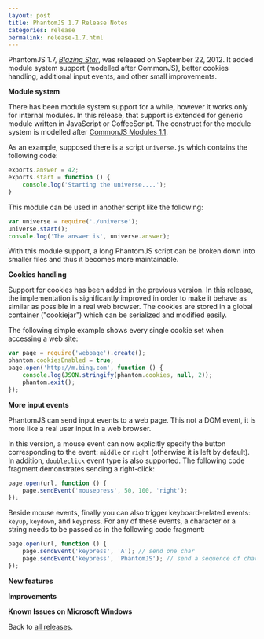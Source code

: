 ```yaml
---
layout: post
title: PhantomJS 1.7 Release Notes
categories: release
permalink: release-1.7.html
---
```


PhantomJS 1.7, _[Blazing Star](release-names.html)_, was released on September 22, 2012. It added module system support (modelled after CommonJS), better cookies handling, additional input events, and other small improvements.

**Module system**

There has been module system support for a while, however it works only for internal modules. In this release, that support is extended for generic module written in JavaScript or CoffeeScript. The construct for the module system is modelled after [CommonJS Modules 1.1](http://wiki.commonjs.org/wiki/Modules/1.1.1).

As an example, supposed there is a script `universe.js` which contains the following code:

```javascript
exports.answer = 42;
exports.start = function () {
    console.log('Starting the universe....');
}
```

This module can be used in another script like the following:

```javascript
var universe = require('./universe');
universe.start();
console.log('The answer is', universe.answer);
```

With this module support, a long PhantomJS script can be broken down into smaller files and thus it becomes more maintainable.

**Cookies handling**

Support for cookies has been added in the previous version. In this release, the implementation is significantly improved in order to make it behave as similar as possible in a real web browser. The cookies are stored in a global container ("cookiejar") which can be serialized and modified easily.

The following simple example shows every single cookie set when accessing a web site:

```javascript
var page = require('webpage').create();
phantom.cookiesEnabled = true;
page.open('http://m.bing.com', function () {
    console.log(JSON.stringify(phantom.cookies, null, 2));
    phantom.exit();
});
```

**More input events**

PhantomJS can send input events to a web page. This not a DOM event, it is more like a real user input in a web browser.

In this version, a mouse event can now explicitly specify the button corresponding to the event: `middle` or `right` (otherwise it is left by default). In addition, `doubleclick` event type is also supported. The following code fragment demonstrates sending a right-click:

```javascript
page.open(url, function () {
    page.sendEvent('mousepress', 50, 100, 'right');
});
```

Beside mouse events, finally you can also trigger keyboard-related events: `keyup`, `keydown`, and `keypress`. For any of these events, a character or a string needs to be passed as in the following code fragment:

```javascript
page.open(url, function () {
    page.sendEvent('keypress', 'A'); // send one char
    page.sendEvent('keypress', 'PhantomJS'); // send a sequence of characters
});
```

**New features**

**Improvements**

**Known Issues on Microsoft Windows**

Back to [all releases](releases.html).
